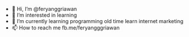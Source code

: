 - 👋 Hi, I’m @feryanggriawan
- 👀 I’m interested in learning
- 🌱 I’m currently learning programming old time learn internet marketing
- 📫 How to reach me fb.me/feryangggriawan

<!---
feryanggriawan/feryanggriawan is a ✨ special ✨ repository because its `README.md` (this file) appears on your GitHub profile.
You can click the Preview link to take a look at your changes.
--->
